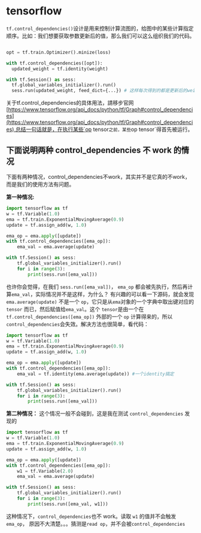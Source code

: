 # tensorflow

`tf.control_dependencies()`设计是用来控制计算流图的，给图中的某些计算指定顺序。比如：我们想要获取参数更新后的值，那么我们可以这么组织我们的代码。
```python

opt = tf.train.Optimizer().minize(loss)

with tf.control_dependencies([opt]):
  updated_weight = tf.identity(weight)

with tf.Session() as sess:
  tf.global_variables_initializer().run()
  sess.run(updated_weight, feed_dict={...}) # 这样每次得到的都是更新后的weight
```
关于tf.control_dependencies的具体用法，請移步官网[https://www.tensorflow.org/api_docs/python/tf/Graph#control_dependencies](https://www.tensorflow.org/api_docs/python/tf/Graph#control_dependencies),总结一句话就是，在执行某些`op tensor`之前，某些`op tensor`得首先被运行。

## 下面说明两种 control_dependencies 不 work 的情况

下面有两种情况，control_dependencies不work，其实并不是它真的不work，而是我们的使用方法有问题。

**第一种情况:**

```python
import tensorflow as tf
w = tf.Variable(1.0)
ema = tf.train.ExponentialMovingAverage(0.9)
update = tf.assign_add(w, 1.0)

ema_op = ema.apply([update])
with tf.control_dependencies([ema_op]):
    ema_val = ema.average(update)

with tf.Session() as sess:
    tf.global_variables_initializer().run()
    for i in range(3):
        print(sess.run([ema_val]))
```
也许你会觉得，在我们 `sess.run([ema_val])`， `ema_op` 都会被先执行，然后再计算`ema_val`，实际情况并不是这样，为什么？
有兴趣的可以看一下源码，就会发现 `ema.average(update)` 不是一个 `op`，它只是从`ema`对象的一个字典中取出键对应的 `tensor` 而已，然后赋值给`ema_val`。这个 `tensor`是由一个在 `tf.control_dependencies([ema_op])` 外部的一个 `op` 计算得来的，所以 `control_dependencies`会失效。解决方法也很简单，看代码：

```python
import tensorflow as tf
w = tf.Variable(1.0)
ema = tf.train.ExponentialMovingAverage(0.9)
update = tf.assign_add(w, 1.0)

ema_op = ema.apply([update])
with tf.control_dependencies([ema_op]):
    ema_val = tf.identity(ema.average(update)) #一个identity搞定

with tf.Session() as sess:
    tf.global_variables_initializer().run()
    for i in range(3):
        print(sess.run([ema_val]))
```

**第二种情况：** 这个情况一般不会碰到，这是我在测试 `control_dependencies` 发现的

```python
import tensorflow as tf
w = tf.Variable(1.0)
ema = tf.train.ExponentialMovingAverage(0.9)
update = tf.assign_add(w, 1.0)

ema_op = ema.apply([update])
with tf.control_dependencies([ema_op]):
    w1 = tf.Variable(2.0)
    ema_val = ema.average(update)

with tf.Session() as sess:
    tf.global_variables_initializer().run()
    for i in range(3):
        print(sess.run([ema_val, w1]))
```
这种情况下，`control_dependencies`也不 work。读取 `w1` 的值并不会触发 `ema_op`， 原因不大清楚。。。猜测是`read op`，并不会被`control_dependencies`
